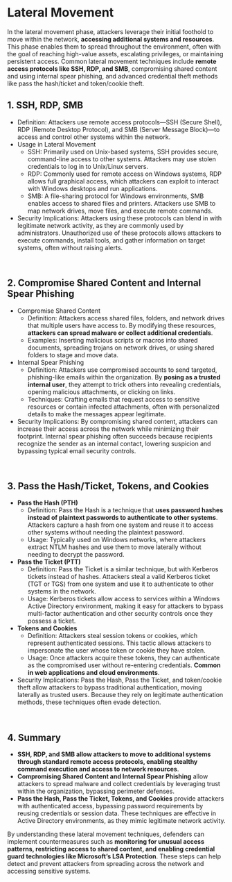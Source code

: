 <br>

# Lateral Movement
In the lateral movement phase, attackers leverage their initial foothold to move within the network, **accessing additional systems and resources**. This phase enables them to spread throughout the environment, often with the goal of reaching high-value assets, escalating privileges, or maintaining persistent access. Common lateral movement techniques include **remote access protocols like SSH, RDP, and SMB**, compromising shared content and using internal spear phishing, and advanced credential theft methods like pass the hash/ticket and token/cookie theft.

## 1. SSH, RDP, SMB
  - Definition: Attackers use remote access protocols—SSH (Secure Shell), RDP (Remote Desktop Protocol), and SMB (Server Message Block)—to access and control other systems within the network.
  - Usage in Lateral Movement
    - SSH: Primarily used on Unix-based systems, SSH provides secure, command-line access to other systems. Attackers may use stolen credentials to log in to Unix/Linux servers.
    - RDP: Commonly used for remote access on Windows systems, RDP allows full graphical access, which attackers can exploit to interact with Windows desktops and run applications.
    - SMB: A file-sharing protocol for Windows environments, SMB enables access to shared files and printers. Attackers use SMB to map network drives, move files, and execute remote commands.
  - Security Implications: Attackers using these protocols can blend in with legitimate network activity, as they are commonly used by administrators. Unauthorized use of these protocols allows attackers to execute commands, install tools, and gather information on target systems, often without raising alerts.  
<br>

## 2. Compromise Shared Content and Internal Spear Phishing
  - Compromise Shared Content
    - Definition: Attackers access shared files, folders, and network drives that multiple users have access to. By modifying these resources, **attackers can spread malware or collect additional credentials**.
    - Examples: Inserting malicious scripts or macros into shared documents, spreading trojans on network drives, or using shared folders to stage and move data.
  - Internal Spear Phishing
    - Definition: Attackers use compromised accounts to send targeted, phishing-like emails within the organization. By **posing as a trusted internal user**, they attempt to trick others into revealing credentials, opening malicious attachments, or clicking on links.
    - Techniques: Crafting emails that request access to sensitive resources or contain infected attachments, often with personalized details to make the messages appear legitimate.
  - Security Implications: By compromising shared content, attackers can increase their access across the network while minimizing their footprint. Internal spear phishing often succeeds because recipients recognize the sender as an internal contact, lowering suspicion and bypassing typical email security controls.  
<br>

## 3. Pass the Hash/Ticket, Tokens, and Cookies
  - **Pass the Hash (PTH)**
    - Definition: Pass the Hash is a technique that **uses password hashes instead of plaintext passwords to authenticate to other systems**. Attackers capture a hash from one system and reuse it to access other systems without needing the plaintext password.
    - Usage: Typically used on Windows networks, where attackers extract NTLM hashes and use them to move laterally without needing to decrypt the password.
  - **Pass the Ticket (PTT)**
    - Definition: Pass the Ticket is a similar technique, but with Kerberos tickets instead of hashes. Attackers steal a valid Kerberos ticket (TGT or TGS) from one system and use it to authenticate to other systems in the network.
    - Usage: Kerberos tickets allow access to services within a Windows Active Directory environment, making it easy for attackers to bypass multi-factor authentication and other security controls once they possess a ticket.
  - **Tokens and Cookies**
    - Definition: Attackers steal session tokens or cookies, which represent authenticated sessions. This tactic allows attackers to impersonate the user whose token or cookie they have stolen.
    - Usage: Once attackers acquire these tokens, they can authenticate as the compromised user without re-entering credentials. **Common in web applications and cloud environments**.
  - Security Implications: Pass the Hash, Pass the Ticket, and token/cookie theft allow attackers to bypass traditional authentication, moving laterally as trusted users. Because they rely on legitimate authentication methods, these techniques often evade detection.  
<br>

## 4. Summary
  - **SSH, RDP, and SMB allow attackers to move to additional systems through standard remote access protocols, enabling stealthy command execution and access to network resources**.
  - **Compromising Shared Content and Internal Spear Phishing** allow attackers to spread malware and collect credentials by leveraging trust within the organization, bypassing perimeter defenses.
  - **Pass the Hash, Pass the Ticket, Tokens, and Cookies** provide attackers with authenticated access, bypassing password requirements by reusing credentials or session data. These techniques are effective in Active Directory environments, as they mimic legitimate network activity.

By understanding these lateral movement techniques, defenders can implement countermeasures such as **monitoring for unusual access patterns, restricting access to shared content, and enabling credential guard technologies like Microsoft’s LSA Protection**. These steps can help detect and prevent attackers from spreading across the network and accessing sensitive systems.  
<br>